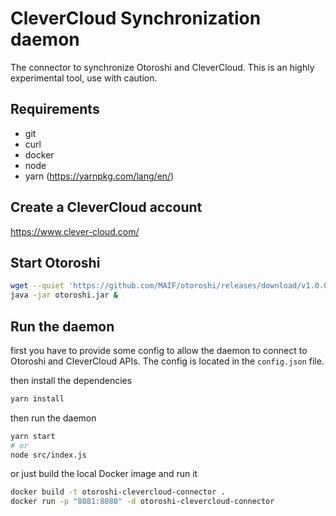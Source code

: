 # CleverCloud Synchronization daemon

The connector to synchronize Otoroshi and CleverCloud. This is an highly experimental tool, use with caution.

## Requirements

* git
* curl
* docker
* node
* yarn (https://yarnpkg.com/lang/en/)

## Create a CleverCloud account

https://www.clever-cloud.com/

## Start Otoroshi

```sh
wget --quiet 'https://github.com/MAIF/otoroshi/releases/download/v1.0.0/otoroshi.jar'
java -jar otoroshi.jar &
```

## Run the daemon

first you have to provide some config to allow the daemon to connect to Otoroshi and CleverCloud APIs. The config is located in the `config.json` file.

then install the dependencies

```sh
yarn install
```

then run the daemon

```sh
yarn start
# or
node src/index.js
```

or just build the local Docker image and run it

```sh
docker build -t otoroshi-clevercloud-connector .
docker run -p "8081:8080" -d otoroshi-clevercloud-connector 
```
